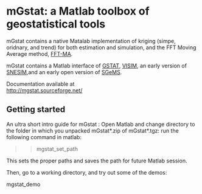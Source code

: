 # mGstat: a Matlab toolbox of geostatistical tools

mGstat contains a native Matalab implementation of kriging (simpe, oridnary, and trend) for both estimation and simulation, 
and the FFT Moving Average method, [FFT-MA](https://doi.org/10.1023/A:1007542406333).

mGstat contains a Matlab interface of 
[GSTAT](http://gstat.org/), 
[VISIM](https://doi.org/10.1016/j.cageo.2007.02.003), an early version of 
[SNESIM](https://github.com/SCRFpublic/snesim-standalone),and an early open version of 
[SGeMS](http://sgems.sourceforge.net/).


Documentation available at  
http://mgstat.sourceforge.net/

## Getting started

An ultra short intro guide for mGstat :
Open Matlab and change directory to the folder in which you unpacked mGstat*.zip of mGstat*.tgz:
run the following command in matlab:

  >>mgstat_set_path

This sets the proper paths and saves the path for future Matlab session. 

Then, go to a working directory, and try out some of the demos:

mgstat_demo
